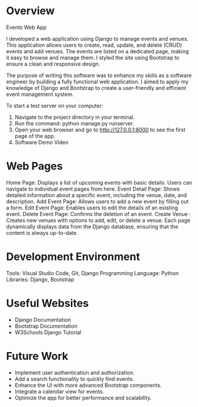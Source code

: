 # Overview
Events Web App

I developed a web application using Django to manage events and venues. This application allows users to create, read, update, and delete (CRUD) events and add venues. The events are listed on a dedicated page, making it easy to browse and manage them. I styled the site using Bootstrap to ensure a clean and responsive design.

The purpose of writing this software was to enhance my skills as a software engineer by building a fully functional web application. I aimed to apply my knowledge of Django and Bootstrap to create a user-friendly and efficient event management system.

To start a test server on your computer:

1. Navigate to the project directory in your terminal.
2. Run the command: python manage.py runserver.
3. Open your web browser and go to http://127.0.0.1:8000 to see the first page of the app.
4. Software Demo Video

# Web Pages
Home Page: Displays a list of upcoming events with basic details. Users can navigate to individual event pages from here.
Event Detail Page: Shows detailed information about a specific event, including the venue, date, and description.
Add Event Page: Allows users to add a new event by filling out a form.
Edit Event Page: Enables users to edit the details of an existing event.
Delete Event Page: Confirms the deletion of an event.
Create Venue : Creates new venues with options to add, edit, or delete a venue.
Each page dynamically displays data from the Django database, ensuring that the content is always up-to-date.

# Development Environment
Tools: Visual Studio Code, Git, Django
Programming Language: Python
Libraries: Django, Bootstrap

# Useful Websites
* Django Documentation
* Bootstrap Documentation
* W3Schools Django Tutorial

# Future Work
* Implement user authentication and authorization.
* Add a search functionality to quickly find events.
* Enhance the UI with more advanced Bootstrap components.
* Integrate a calendar view for events.
* Optimize the app for better performance and scalability.

